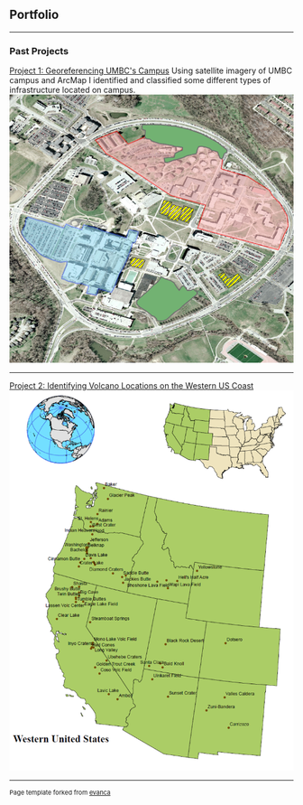 ## Portfolio

---

### Past Projects

[Project 1: Georeferencing UMBC's Campus](/)
Using satellite imagery of UMBC campus and ArcMap I identified and classified some different types of infrastructure located on campus. 
<img src="images/L2P2_thumb.png?raw=true"/>

---
[Project 2: Identifying Volcano Locations on the Western US Coast ](/)
<img src="images/P4_thumb.PNG?raw=true"/>


---
<p style="font-size:11px">Page template forked from <a href="https://github.com/evanca/quick-portfolio">evanca</a></p>
<!-- Remove above link if you don't want to attibute -->
